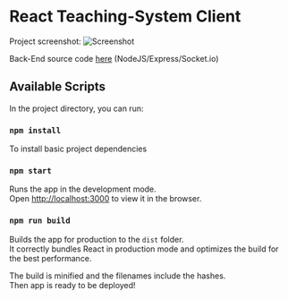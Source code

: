# React Teaching-System Client

Project screenshot:
![Screenshot](https://raw.githubusercontent.com/AliReza99/webproj-client/main/screenshots/sc1.png)

Back-End source code [here](https://github.com/AliReza99/React-Teaching-System) (NodeJS/Express/Socket.io)

## Available Scripts

In the project directory, you can run:

### `npm install`

To install basic project dependencies

### `npm start`

Runs the app in the development mode.\
Open [http://localhost:3000](http://localhost:3000) to view it in the browser.

### `npm run build`

Builds the app for production to the `dist` folder.\
It correctly bundles React in production mode and optimizes the build for the best performance.

The build is minified and the filenames include the hashes.\
Then app is ready to be deployed!
